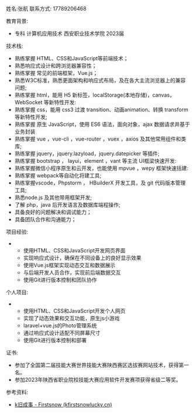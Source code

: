 姓名:张航
联系方式: 17789206468

教育背景:

- 专科	计算机应用技术	西安职业技术学院	2023届

技术栈:

- 熟练掌握 HTML、CSS和JavaScript等前端技术；
- 熟悉响应式设计和跨浏览器兼容性；
- 熟练掌握 常见的前端框架，Vue.js；
- 熟悉W3C标准，熟悉更面架构和响应式布局，及在各大主流浏览器上的兼容问题;
- 熟练掌握  html，能用 H5 新标签，localStorage(本地存储)，canvas，WebSocket 等新特性开发:
- 熟练掌握 css，能用 css3 过渡 transition、动画animation、转换 transform 等新特性开发;
- 熟练掌握 原生 JavaScript，使用 ES6 语法，面向对象，ajax 数据请求井基于业务封装 
- 熟练掌握  vue ，vue-cli ，vue-router ，vuex ，axios 及其他常用组件和类库;
- 熟练掌握  jquery，jquery.lazyload，jquery.datepicker 等插件;
- 熟练掌握 bootstrap ， layui，element ，vant 等主流 UI框梁快速开发:
- 熟练掌握微信小程序原生和云开发，也能使用 mpvue ，wepy 框架快速括建:
- 熟练掌握 webpack等自动化将建工具;
- 熟练掌握vscode，Phpstorm ， HBuilderX 开发工具，及 git 代码版本管理工具;
- 熟悉node.js  及其他带用框架开发;
- 了解 php，java 后开发语言及数据库端程操作;
- 具备良好的问题解决和调试能力；
- 具备团队合作和沟通能力；

项目经验:

- - 使用HTML、CSS和JavaScript开发网页界面
  - 实现响应式设计，确保在不同设备上的良好显示效果
  - 使用Vue.js框架实现动态交互和数据展示
  - 与后端开发人员合作，实现前后端数据交互
  - 使用Git进行版本控制和团队协作

个人项目:

- - 使用HTML、CSS和JavaScript开发个人网页
  - 实现了动态效果和交互功能，原生js小游戏
  - laravel+vue.js的Photo管理系统
  - 通过响应式设计适配不同屏幕尺寸
  - 使用Git进行版本控制和部署

证书:

- 参加了全国第二届技能大赛世界技能大赛陕西赛区选拔赛网站技术，获得第一名。
- 参加2023年陕西省职业院校技能大赛应用软件开发赛项获得省级二等奖。

参考资料:

- [k旧成事 - Firstsnow (kfirstsnowlucky.cn)](https://kfl.kfirstsnowlucky.cn/)